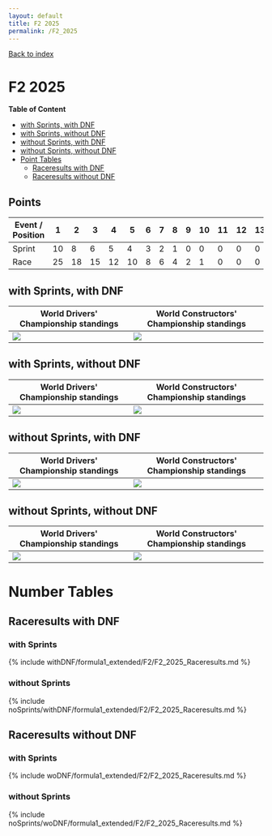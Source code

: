```yaml
---
layout: default
title: F2 2025
permalink: /F2_2025
---
```


[Back to index](/F1_2025_Different_Point_Systems/)

# F2 2025

**Table of Content**

- [with Sprints, with DNF](/F1_2025_Different_Point_Systems/F2_2025/#ww)
- [with Sprints, without DNF](/F1_2025_Different_Point_Systems/F2_2025/#wn)
- [without Sprints, with DNF](/F1_2025_Different_Point_Systems/F2_2025/#nw)
- [without Sprints, without DNF](/F1_2025_Different_Point_Systems/F2_2025/#nn)
- [Point Tables](/F1_2025_Different_Point_Systems/F2_2025/#tables)
  - [Raceresults with DNF](/F1_2025_Different_Point_Systems/F2_2025/#tw)
  - [Raceresults without DNF](/F1_2025_Different_Point_Systems/F2_2025/#tn)

## Points

| Event / Position | 1 | 2 | 3 | 4 | 5 | 6 | 7 | 8 | 9 | 10 | 11 | 12 | 13 | 14 | 15 | 16 | 17 | 18 | 19 | 20 |
| - | - | - | - | - | - | - | - | - | - | - | - | - | - | - | - | - | - | - | - | - |
| Sprint | 10 | 8 | 6 | 5 | 4 | 3 | 2 | 1 | 0 | 0 | 0 | 0 | 0 | 0 | 0 | 0 | 0 | 0 | 0 | 0 |
| Race | 25 | 18 | 15 | 12 | 10 | 8 | 6 | 4 | 2 | 1 | 0 | 0 | 0 | 0 | 0 | 0 | 0 | 0 | 0 | 0 |

## <a id="ww"></a> with Sprints, with DNF

| World Drivers' Championship standings | World Constructors' Championship standings |
| - | - |
| ![](/F1_2025_Different_Point_Systems/docs/assets/withDNF/formula1_extended/F2/F2_2025_Raceresults.png) | ![](/F1_2025_Different_Point_Systems/docs/assets/withDNF/formula1_extended/F2/constructors_F2_2025_Raceresults.png) |

## <a id="wn"></a> with Sprints, without DNF

| World Drivers' Championship standings | World Constructors' Championship standings |
| - | - |
| ![](/F1_2025_Different_Point_Systems/docs/assets/woDNF/formula1_extended/F2/F2_2025_Raceresults.png) | ![](/F1_2025_Different_Point_Systems/docs/assets/woDNF/formula1_extended/F2/constructors_F2_2025_Raceresults.png) |

## <a id="nw"></a> without Sprints, with DNF

| World Drivers' Championship standings | World Constructors' Championship standings |
| - | - |
| ![](/F1_2025_Different_Point_Systems/docs/assets/noSprints/withDNF/formula1_extended/F2/F2_2025_Raceresults.png) | ![](/F1_2025_Different_Point_Systems/docs/assets/noSprints/withDNF/formula1_extended/F2/constructors_F2_2025_Raceresults.png) |

## <a id="nn"></a> without Sprints, without DNF

| World Drivers' Championship standings | World Constructors' Championship standings |
| - | - |
| ![](/F1_2025_Different_Point_Systems/docs/assets/noSprints/woDNF/formula1_extended/F2/F2_2025_Raceresults.png) | ![](/F1_2025_Different_Point_Systems/docs/assets/noSprints/woDNF/formula1_extended/F2/constructors_F2_2025_Raceresults.png) |

# <a id="tables"></a> Number Tables

## <a id="tw"></a> Raceresults with DNF

### with Sprints

{% include withDNF/formula1_extended/F2/F2_2025_Raceresults.md %}

### without Sprints

{% include noSprints/withDNF/formula1_extended/F2/F2_2025_Raceresults.md %}

## <a id="tn"></a> Raceresults without DNF

### with Sprints

{% include woDNF/formula1_extended/F2/F2_2025_Raceresults.md %}

### without Sprints

{% include noSprints/woDNF/formula1_extended/F2/F2_2025_Raceresults.md %}
